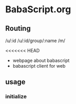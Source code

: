 # BabaScript.org



## Routing

/u/:id
/u/:id/group/:name
/m/

<<<<<<< HEAD
* webpage about babascript
* babascript client for web

## usage

### initialize
<script type="text/javascript" src="js/babascript.js">
var client = new Client()
=======
* client side application template
* provides **build**, **lint**, **minify**, **server** and **livereload**

## install

```
git clone geta6/grunt-city myapp
cd myapp
npm -g i grunt-cli
npm i
```

## run

```
grunt
```

## usage

```
Grunt: The JavaScript Task Runner (v0.4.2)

Usage
 grunt [options] [task [task ...]]

Options
    --help, -h  Display this help text.
        --base  Specify an alternate base path. By default, all file paths are
                relative to the Gruntfile. (grunt.file.setBase) *
    --no-color  Disable colored output.
   --gruntfile  Specify an alternate Gruntfile. By default, grunt looks in the
                current or parent directories for the nearest Gruntfile.js or
                Gruntfile.coffee file.
   --debug, -d  Enable debugging mode for tasks that support it.
       --stack  Print a stack trace when exiting with a warning or fatal error.
   --force, -f  A way to force your way past warnings. Want a suggestion? Don't
                use this option, fix your code.
       --tasks  Additional directory paths to scan for task and "extra" files.
                (grunt.loadTasks) *
         --npm  Npm-installed grunt plugins to scan for task and "extra" files.
                (grunt.loadNpmTasks) *
    --no-write  Disable writing files (dry run).
 --verbose, -v  Verbose mode. A lot more information output.
 --version, -V  Print the grunt version. Combine with --verbose for more info.
  --completion  Output shell auto-completion rules. See the grunt-cli
                documentation for more information.

Options marked with * have methods exposed via the grunt API and should instead
be specified inside the Gruntfile wherever possible.

Available tasks
          copy  Copy files. *
        coffee  Compile CoffeeScript files into JavaScript *
        stylus  Compile Stylus files into CSS *
          jade  Compile jade templates. *
    coffeelint  Validate files with CoffeeLint *
       csslint  Lint CSS files with csslint *
        uglify  Minify files with UglifyJS. *
      imagemin  Minify PNG and JPEG images *
       connect  Start a connect web server. *
         watch  Run predefined tasks whenever watched files change.
   simplemocha  Run tests with mocha *
        notify  Show an arbitrary notification whenever you need. *
  notify_hooks  Config the automatic notification hooks.
       jsbuild  Alias for "copy:js", "coffeelint", "coffee", "uglify" tasks.
      cssbuild  Alias for "copy:css", "stylus", "csslint" tasks.
      imgbuild  Alias for "copy:img", "imagemin" tasks.
         build  Alias for "imgbuild", "cssbuild", "jsbuild", "jade" tasks.
          test  Alias for "build", "simplemocha" tasks.
       default  Alias for "build", "connect", "watch" tasks.

Tasks run in the order specified. Arguments may be passed to tasks that accept
them by using colons, like "lint:files". Tasks marked with * are "multi tasks"
and will iterate over all sub-targets if no argument is specified.

The list of available tasks may change based on tasks directories or grunt
plugins specified in the Gruntfile or via command-line options.

For more information, see http://gruntjs.com/
```

## options

* port
  * static server port
  * assets server on `localhost` with port `3000` default
* mode
  * mode `dev` serves un-minified assets, default
  * mode `pro` serves minified assets
* index
  * static server fallback defaults to `index.html`

## server core

request to unexists path, fallback to index file.

```coffee
# route = req.url
# index = path.resolve 'public', 'index.html'

fs.exists route, (exist) ->
  fs.stat route, (err, stat) ->
    if exist and stat.isFile()
      return fs.createReadStream(route).pipe(res)
    return fs.createReadStream(index).pipe(res)
```

## livereload

* install [livereload extensions](http://feedback.livereload.com/knowledgebase/articles/86242-how-do-i-install-and-use-the-browser-extensions-)

## caution

* static server is only for preview
* is not compatible for production environment

## license
>>>>>>> 24fa75127cde8ffb9d61a70805111370dfb63bf4

### 
